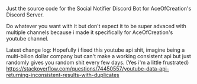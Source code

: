 Just the source code for the Social Notifier Discord Bot for AceOfCreation's Discord Server.

Do whatever you want with it but don't expect it to be super advaced with multiple channels because i made it specifically for AceOfCreation's youtube channel.

Latest change log:
Hopefully i fixed this youtube api shit, imagine being a multi-bilion dollar company but can't make a working consistent api but just randomly gives you random shit every few days. (Yes i'm a little frustrated)
https://stackoverflow.com/questions/74450557/youtube-data-api-returning-inconsistent-results-with-duplicates
